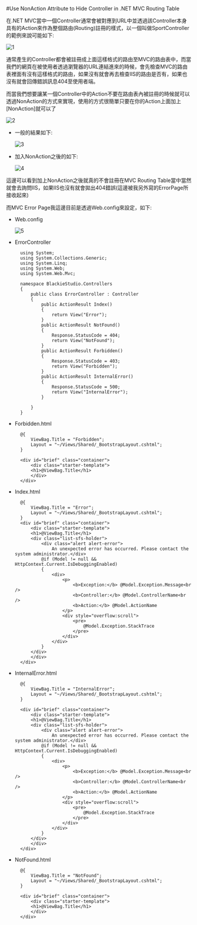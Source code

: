 #Use NonAction Attribute to Hide Controller in .NET MVC Routing Table

在.NET MVC當中一個Controller通常會被對應到URL中並透過該Controller本身具有的Action來作為整個路由(Routing)註冊的樣式，以一個叫做SportController的範例來說可能如下:

![1](https://dl.dropboxusercontent.com/u/20925528/%E6%8A%80%E8%A1%93Blog/blogs/20131104/1.PNG)

通常產生的Controller都會被註冊成上面這樣格式的路由至MVC的路由表中，而當我們的網頁在被使用者透過瀏覽器的URL連結進來的時候，會先檢查MVC的路由表裡面有沒有這樣格式的路由，如果沒有就會再去檢查IIS的路由是否有，如果也沒有就會回傳錯誤訊息404至使用者端。

而當我們想要讓某一個Controller中的Action不要在路由表內被註冊的時候就可以透過NonAction的方式來實現，使用的方式很簡單只要在你的Action上面加上[NonAction]就可以了

![2](https://dl.dropboxusercontent.com/u/20925528/%E6%8A%80%E8%A1%93Blog/blogs/20131104/2.PNG)

- 一般的結果如下:

	![3](https://dl.dropboxusercontent.com/u/20925528/%E6%8A%80%E8%A1%93Blog/blogs/20131104/3.PNG)

- 加入NonAction之後的如下:

	![4](https://dl.dropboxusercontent.com/u/20925528/%E6%8A%80%E8%A1%93Blog/blogs/20131104/4.PNG)

這邊可以看到加上NonAction之後就真的不會註冊在MVC Routing Table當中當然就會去詢問IIS，如果IIS也沒有就會拋出404錯誤(這邊被我另外寫的ErrorPage所接收起來)

而MVC Error Page我這邊目前是透過Web.config來設定，如下:

- Web.config

	![5](https://dl.dropboxusercontent.com/u/20925528/%E6%8A%80%E8%A1%93Blog/blogs/20131104/5.PNG)

- ErrorController
	
		using System;
		using System.Collections.Generic;
		using System.Linq;
		using System.Web;
		using System.Web.Mvc;
		
		namespace BlackieStudio.Controllers
		{
		    public class ErrorController : Controller
		    {
		        public ActionResult Index()
		        {
		            return View("Error");
		        }
		        public ActionResult NotFound()
		        {
		            Response.StatusCode = 404; 
		            return View("NotFound");
		        }
		        public ActionResult Forbidden()
		        {
		            Response.StatusCode = 403; 
		            return View("Forbidden");
		        }
		        public ActionResult InternalError()
		        {
		            Response.StatusCode = 500;
		            return View("InternalError");
		        }
		
		    }
		}

- Forbidden.html

		@{
		    ViewBag.Title = "Forbidden";
		    Layout = "~/Views/Shared/_BootstrapLayout.cshtml";
		}
		
		<div id="brief" class="container">
		    <div class="starter-template">
		    <h1>@ViewBag.Title</h1>
		    </div>
		</div>


- Index.html

		@{
		    ViewBag.Title = "Error";
		    Layout = "~/Views/Shared/_BootstrapLayout.cshtml";
		}
		<div id="brief" class="container">
		    <div class="starter-template">
		    <h1>@ViewBag.Title</h1>
		    <div class="list-sfs-holder">
		        <div class="alert alert-error">
		            An unexpected error has occurred. Please contact the system administrator.</div>
		        @if (Model != null && HttpContext.Current.IsDebuggingEnabled)
		        {
		            <div>
		                <p>
		                    <b>Exception:</b> @Model.Exception.Message<br />
		                    <b>Controller:</b> @Model.ControllerName<br />
		                    <b>Action:</b> @Model.ActionName
		                </p>
		                <div style="overflow:scroll">
		                    <pre>
		                        @Model.Exception.StackTrace
		                    </pre>
		                </div>
		            </div>
		        }
		    </div>
		    </div>
		</div>


- InternalError.html
 
		@{
		    ViewBag.Title = "InternalError";
		    Layout = "~/Views/Shared/_BootstrapLayout.cshtml";
		}
		
		<div id="brief" class="container">
		    <div class="starter-template">
		    <h1>@ViewBag.Title</h1>
		    <div class="list-sfs-holder">
		        <div class="alert alert-error">
		            An unexpected error has occurred. Please contact the system administrator.</div>
		        @if (Model != null && HttpContext.Current.IsDebuggingEnabled)
		        {
		            <div>
		                <p>
		                    <b>Exception:</b> @Model.Exception.Message<br />
		                    <b>Controller:</b> @Model.ControllerName<br />
		                    <b>Action:</b> @Model.ActionName
		                </p>
		                <div style="overflow:scroll">
		                    <pre>
		                        @Model.Exception.StackTrace
		                    </pre>
		                </div>
		            </div>
		        }
		    </div>
		    </div>
		</div>

- NotFound.html
	
		@{
		    ViewBag.Title = "NotFound";
		    Layout = "~/Views/Shared/_BootstrapLayout.cshtml";
		}
		
		<div id="brief" class="container">
		    <div class="starter-template">
		    <h1>@ViewBag.Title</h1>
		    </div>
		</div>


